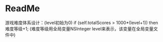 #  ReadMe

游戏难度体系设计：(level初始为0)
if (self.totalScores > 1000*(level+1))
then 难度等级+1;
(难度等级用全局变量NSInteger level来表示，该变量在全局变量文件中)


